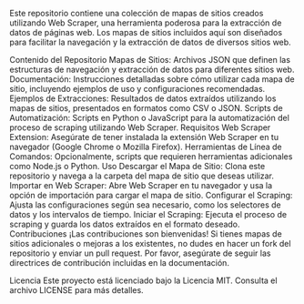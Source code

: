 Este repositorio contiene una colección de mapas de sitios creados utilizando Web Scraper, una herramienta poderosa para la extracción de datos de páginas web. Los mapas de sitios incluidos aquí son diseñados para facilitar la navegación y la extracción de datos de diversos sitios web.

Contenido del Repositorio
Mapas de Sitios: Archivos JSON que definen las estructuras de navegación y extracción de datos para diferentes sitios web.
Documentación: Instrucciones detalladas sobre cómo utilizar cada mapa de sitio, incluyendo ejemplos de uso y configuraciones recomendadas.
Ejemplos de Extracciones: Resultados de datos extraídos utilizando los mapas de sitios, presentados en formatos como CSV o JSON.
Scripts de Automatización: Scripts en Python o JavaScript para la automatización del proceso de scraping utilizando Web Scraper.
Requisitos
Web Scraper Extension: Asegúrate de tener instalada la extensión Web Scraper en tu navegador (Google Chrome o Mozilla Firefox).
Herramientas de Línea de Comandos: Opcionalmente, scripts que requieren herramientas adicionales como Node.js o Python.
Uso
Descargar el Mapa de Sitio: Clona este repositorio y navega a la carpeta del mapa de sitio que deseas utilizar.
Importar en Web Scraper: Abre Web Scraper en tu navegador y usa la opción de importación para cargar el mapa de sitio.
Configurar el Scraping: Ajusta las configuraciones según sea necesario, como los selectores de datos y los intervalos de tiempo.
Iniciar el Scraping: Ejecuta el proceso de scraping y guarda los datos extraídos en el formato deseado.
Contribuciones
¡Las contribuciones son bienvenidas! Si tienes mapas de sitios adicionales o mejoras a los existentes, no dudes en hacer un fork del repositorio y enviar un pull request. Por favor, asegúrate de seguir las directrices de contribución incluidas en la documentación.

Licencia
Este proyecto está licenciado bajo la Licencia MIT. Consulta el archivo LICENSE para más detalles.
